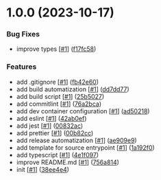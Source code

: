 # 1.0.0 (2023-10-17)


### Bug Fixes

* improve types [[#1](https://github.com/d3p1/base-ts-template/issues/1)] ([f17fc58](https://github.com/d3p1/base-ts-template/commit/f17fc58d063ab9bab63f2f4a349baf830881976c))


### Features

* add .gitignore [[#1](https://github.com/d3p1/base-ts-template/issues/1)] ([fb42e60](https://github.com/d3p1/base-ts-template/commit/fb42e60a788070a1f4903f6846999e70dc56abc0))
* add build automatization [[#1](https://github.com/d3p1/base-ts-template/issues/1)] ([dd7dd77](https://github.com/d3p1/base-ts-template/commit/dd7dd775eb366eb31d8a6ff58afdcf5ddf57d72e))
* add build script [[#1](https://github.com/d3p1/base-ts-template/issues/1)] ([25b5027](https://github.com/d3p1/base-ts-template/commit/25b502778f00b87a58fde27b6528100060bf3eea))
* add commitlint [[#1](https://github.com/d3p1/base-ts-template/issues/1)] ([76a2bca](https://github.com/d3p1/base-ts-template/commit/76a2bca01193b4538ed70467a89a9c228125cae6))
* add dev container configuration [[#1](https://github.com/d3p1/base-ts-template/issues/1)] ([ad50218](https://github.com/d3p1/base-ts-template/commit/ad50218ee98d3b693d9a48ce5bb9d6c9a3c7217d))
* add eslint [[#1](https://github.com/d3p1/base-ts-template/issues/1)] ([42ab0ef](https://github.com/d3p1/base-ts-template/commit/42ab0eff5dab0c5013636e313cea5892798032d0))
* add jest [[#1](https://github.com/d3p1/base-ts-template/issues/1)] ([00832ac](https://github.com/d3p1/base-ts-template/commit/00832aca12170fdf18e2c551dc6d5d4b25b0b421))
* add prettier [[#1](https://github.com/d3p1/base-ts-template/issues/1)] ([00b82cc](https://github.com/d3p1/base-ts-template/commit/00b82cca82d9a9321d8a7c8850adf7bcf93a47fb))
* add release automatization [[#1](https://github.com/d3p1/base-ts-template/issues/1)] ([ae909e9](https://github.com/d3p1/base-ts-template/commit/ae909e95ccb07f29413a791fad341c94f129c04a))
* add template for source entrypoint [[#1](https://github.com/d3p1/base-ts-template/issues/1)] ([1a192f0](https://github.com/d3p1/base-ts-template/commit/1a192f0bc8ebf5b1882767efdfa8dbe2fd5870c4))
* add typescript [[#1](https://github.com/d3p1/base-ts-template/issues/1)] ([4e1f097](https://github.com/d3p1/base-ts-template/commit/4e1f097722a5c5655f5036080562e9b36a20db5a))
* improve README.md [[#1](https://github.com/d3p1/base-ts-template/issues/1)] ([756a814](https://github.com/d3p1/base-ts-template/commit/756a814c4bd7c90050fdef823122cf7346689a8b))
* init [[#1](https://github.com/d3p1/base-ts-template/issues/1)] ([38ee4e4](https://github.com/d3p1/base-ts-template/commit/38ee4e4e9b1d17dfbc4f454736793b9b251a83bd))
